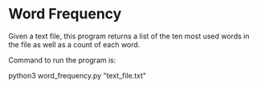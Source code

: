 # Word Frequency

Given a text file, this program returns a list of the ten most used words in the file as well as a count of each word.

Command to run the program is:

python3 word_frequency.py "text_file.txt"